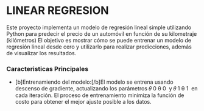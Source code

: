 # LINEAR REGRESION
Este proyecto implementa un modelo de regresión lineal simple utilizando Python para predecir el precio de un automóvil en función de su kilometraje (kilómetros)
El objetivo es mostrar cómo se puede entrenar un modelo de regresión lineal desde cero y utilizarlo para realizar predicciones, además de visualizar los resultados.

### Caracteristicas Principales
- [b]Entrenamiendo del modelo:[/b]El modelo se entrena usando descenso de gradiente, actualizando los parámetros 
𝜃
0
θ 
0
​
  y 
𝜃
1
θ 
1
​
  en cada iteración. El proceso de entrenamiento minimiza la función de costo para obtener el mejor ajuste posible a los datos.